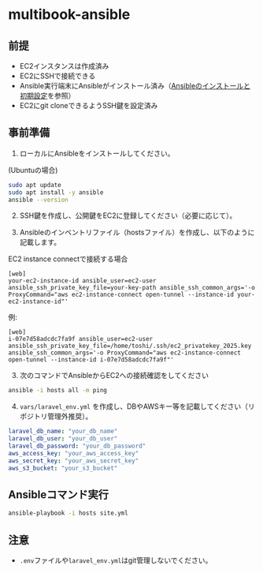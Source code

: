 # multibook-ansible

## 前提
- EC2インスタンスは作成済み
- EC2にSSHで接続できる
- Ansible実行端末にAnsibleがインストール済み（[Ansibleのインストールと初期設定](docs/ansible_setup.md)を参照）
- EC2にgit cloneできるようSSH鍵を設定済み

## 事前準備

1. ローカルにAnsibleをインストールしてください。

(Ubuntuの場合)
```sh
sudo apt update
sudo apt install -y ansible
ansible --version
```

2. SSH鍵を作成し、公開鍵をEC2に登録してください（必要に応じて）。

2. Ansibleのインベントリファイル（hostsファイル）を作成し、以下のように記載します。

EC2 instance connectで接続する場合
```
[web]
your-ec2-instance-id ansible_user=ec2-user ansible_ssh_private_key_file=your-key-path ansible_ssh_common_args='-o ProxyCommand="aws ec2-instance-connect open-tunnel --instance-id your-ec2-instance-id"'
```
例:
```
[web]
i-07e7d58adcdc7fa9f ansible_user=ec2-user ansible_ssh_private_key_file=/home/toshi/.ssh/ec2_privatekey_2025.key ansible_ssh_common_args='-o ProxyCommand="aws ec2-instance-connect open-tunnel --instance-id i-07e7d58adcdc7fa9f"'
```

3. 次のコマンドでAnsibleからEC2への接続確認をしてください

```sh
ansible -i hosts all -m ping
```

4. `vars/laravel_env.yml` を作成し、DBやAWSキー等を記載してください（リポジトリ管理外推奨）。

```yaml
laravel_db_name: "your_db_name"
laravel_db_user: "your_db_user"
laravel_db_password: "your_db_password"
aws_access_key: "your_aws_access_key"
aws_secret_key: "your_aws_secret_key"
aws_s3_bucket: "your_s3_bucket"
```

## Ansibleコマンド実行

```sh
ansible-playbook -i hosts site.yml
```

## 注意
- `.env`ファイルや`laravel_env.yml`はgit管理しないでください。
